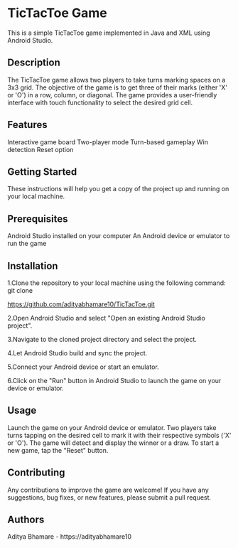 # TicTacToe Game
This is a simple TicTacToe game implemented in Java and XML using Android Studio.

## Description

The TicTacToe game allows two players to take turns marking spaces on a 3x3 grid. The objective of the game is to get three of their marks (either 'X' or 'O') in a row, column, or diagonal. The game provides a user-friendly interface with touch functionality to select the desired grid cell.

## Features
Interactive game board
Two-player mode
Turn-based gameplay
Win detection
Reset option

## Getting Started
These instructions will help you get a copy of the project up and running on your local machine.

## Prerequisites
Android Studio installed on your computer
An Android device or emulator to run the game

## Installation
1.Clone the repository to your local machine using the following command:
git clone

https://github.com/adityabhamare10/TicTacToe.git

2.Open Android Studio and select "Open an existing Android Studio project".

3.Navigate to the cloned project directory and select the project.

4.Let Android Studio build and sync the project.

5.Connect your Android device or start an emulator.

6.Click on the "Run" button in Android Studio to launch the game on your device or emulator.

## Usage
Launch the game on your Android device or emulator.
Two players take turns tapping on the desired cell to mark it with their respective symbols ('X' or 'O').
The game will detect and display the winner or a draw.
To start a new game, tap the "Reset" button.

## Contributing
Any contributions to improve the game are welcome! If you have any suggestions, bug fixes, or new features, please submit a pull request.

## Authors
Aditya Bhamare - https://adityabhamare10
